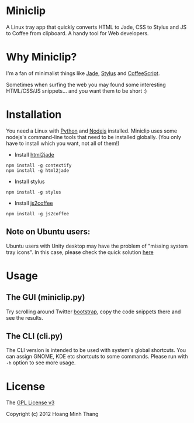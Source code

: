 Miniclip
========

A Linux tray app that quickly converts HTML to Jade, CSS to Stylus and JS to Coffee from clipboard. A handy tool for Web developers.

Why Miniclip?
=============
I'm a fan of minimalist things like [Jade](http://jade-lang.com/), [Stylus](http://learnboost.github.com/stylus/) and [CoffeeScript](http://coffeescript.org/).

Sometimes when surfing the web you may found some interesting HTML/CSS/JS snippets... and you want them to be short :)

Installation
============
You need a Linux with [Python](http://www.python.org/) and [Nodejs](http://nodejs.org/) installed.
Miniclip uses some nodejs's command-line tools that need to be installed globally. (You only have to install which you want, not all of them!)

  * Install [html2jade](https://github.com/donpark/html2jade)

```
npm install -g contextify
npm install -g html2jade
```
  * Install stylus

```
npm install -g stylus
```

  * Install [js2coffee](http://js2coffee.org/)

```
npm install -g js2coffee
```

Note on Ubuntu users:
--------------------
Ubuntu users with Unity desktop may have the problem of "missing system tray icons". In this case, please check the quick solution [here](https://github.com/myguidingstar/miniclip/issues/1)

Usage
=====
The GUI (miniclip.py)
---------------------

Try scrolling around Twitter [bootstrap](http://twitter.github.com/bootstrap/scaffolding.html), copy the code snippets there and see the results.

The CLI (cli.py)
----------------
The CLI version is intended to be used with system's global shortcuts. 
You can assign GNOME, KDE etc shortcuts to some commands. 
Please run with `-h` option to see more usage.

License
=======
The [GPL License v3](http://www.gnu.org/licenses/gpl.html)

Copyright (c) 2012 Hoang Minh Thang
